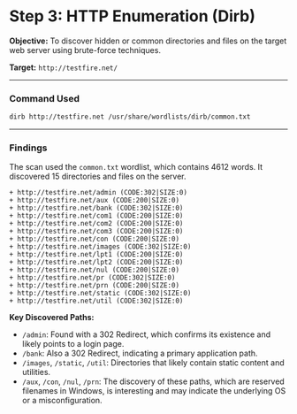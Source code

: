 # Step 3: HTTP Enumeration (Dirb)

**Objective:** To discover hidden or common directories and files on the target web server using brute-force techniques.

**Target:** `http://testfire.net/`

-----

### Command Used

```bash
dirb http://testfire.net /usr/share/wordlists/dirb/common.txt
```

-----

### Findings

The scan used the `common.txt` wordlist, which contains 4612 words. It discovered 15 directories and files on the server.

```
+ http://testfire.net/admin (CODE:302|SIZE:0)
+ http://testfire.net/aux (CODE:200|SIZE:0)
+ http://testfire.net/bank (CODE:302|SIZE:0)
+ http://testfire.net/com1 (CODE:200|SIZE:0)
+ http://testfire.net/com2 (CODE:200|SIZE:0)
+ http://testfire.net/com3 (CODE:200|SIZE:0)
+ http://testfire.net/con (CODE:200|SIZE:0)
+ http://testfire.net/images (CODE:302|SIZE:0)
+ http://testfire.net/lpt1 (CODE:200|SIZE:0)
+ http://testfire.net/lpt2 (CODE:200|SIZE:0)
+ http://testfire.net/nul (CODE:200|SIZE:0)
+ http://testfire.net/pr (CODE:302|SIZE:0)
+ http://testfire.net/prn (CODE:200|SIZE:0)
+ http://testfire.net/static (CODE:302|SIZE:0)
+ http://testfire.net/util (CODE:302|SIZE:0)
```

**Key Discovered Paths:**

  * `/admin`: Found with a 302 Redirect, which confirms its existence and likely points to a login page.
  * `/bank`: Also a 302 Redirect, indicating a primary application path.
  * `/images`, `/static`, `/util`: Directories that likely contain static content and utilities.
  * `/aux`, `/con`, `/nul`, `/prn`: The discovery of these paths, which are reserved filenames in Windows, is interesting and may indicate the underlying OS or a misconfiguration.

